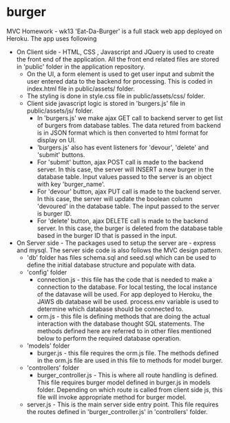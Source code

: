 # burger
MVC Homework - wk13
'Eat-Da-Burger' is a full stack web app deployed on Heroku. The app uses following 
* On Client side - HTML, CSS , Javascript and JQuery is used to create the front end of the application. All the front end related files are stored in 'public' folder in the application repository. 
    * On the UI, a form element is used to get user input and submit the user entered data to the backend for processing. This is coded in index.html file in public/assets/ folder. 
    * The styling is done in style.css file in public/assets/css/ folder. 
    * Client side javascript logic is stored in 'burgers.js' file in public/assets/js/ folder. 
        * In 'burgers.js' we make ajax GET call to backend server to get list of burgers from database tables. The data retured from backend is in JSON format which is then converted to html format for display on UI. 
        * 'burgers.js' also has event listeners for 'devour', 'delete' and 'submit' buttons. 
        * For 'submit' button, ajax POST call is made to the backend server. In this case, the server will INSERT a new burger in the database table. Input values passed to the server is an object with key 'burger_name'. 
        * For 'devour' button, ajax PUT call is made to the backend server. In this case, the server will update the boolean column 'devoured' in the database table. The input passed to the server is burger ID. 
        * For 'delete' button, ajax DELETE call is made to the backend server. In this case, the burger is deleted from the database table based in the burger ID that is passed in the input. 
* On Server side - The packages used to setup the server are - express and mysql. 
The server side code is also follows the MVC design pattern. 
    * 'db' folder has files schema.sql and seed.sql which can be used to define the initial database structure and populate with data. 
    * 'config' folder 
        * connection.js - this file has the code that is needed to make a connection to the database. For local testing, the local instance of the datavase will be used. For app deployed to Heroku, the JAWS db database will be used. 
            process.env variable is used to determine which database should be connected to.
        * orm.js - this file is defining methods that are doing the actual interaction with the database thought SQL statements. The methods defined here are referred to in other files mentioned below to perform the required database operation. 
    * 'models' folder
        * burger.js - this file requires the orm.js file. The methods defined in the orm.js file are used in this file to methods for model burger. 
    * 'controllers' folder
        * burger_controller.js - This is where all route handling is defined. This file requires burger model defined in burger.js in models folder. 
            Depending on which route is called from client side js, this file will invoke appropriate method for burger model. 
    * server.js - This is the main server side entry point. This file requires the routes defined in 'burger_controller.js' in 'controllers' folder. 
        

